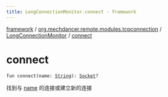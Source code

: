 ```yaml
---
title: LongConnectionMonitor.connect - framework
---
```


[framework](../../index.html) / [org.mechdancer.remote.modules.tcpconnection](../index.html) / [LongConnectionMonitor](index.html) / [connect](./connect.html)

# connect

`fun connect(name: `[`String`](https://kotlinlang.org/api/latest/jvm/stdlib/kotlin/-string/index.html)`): `[`Socket`](https://docs.oracle.com/javase/6/docs/api/java/net/Socket.html)`?`

找到与 [name](connect.html#org.mechdancer.remote.modules.tcpconnection.LongConnectionMonitor$connect(kotlin.String)/name) 的连接或建立新的连接

